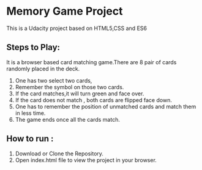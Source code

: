 # Memory Game Project
This is a Udacity project based on HTML5,CSS and ES6

## Steps to Play:
It is a browser based card matching game.There are 8 pair of cards randomly placed in the deck.
1. One has two select two cards,
2. Remember the symbol on those two cards.
3. If the card matches,it will turn green and face over.
4. If the card does not match , both cards are flipped face down.
5. One has to remember the position of unmatched cards and match them in less time.
6. The game ends once all the cards match.
## How to run :

1. Download or Clone the Repository.
2. Open index.html file to view the project in your browser.
